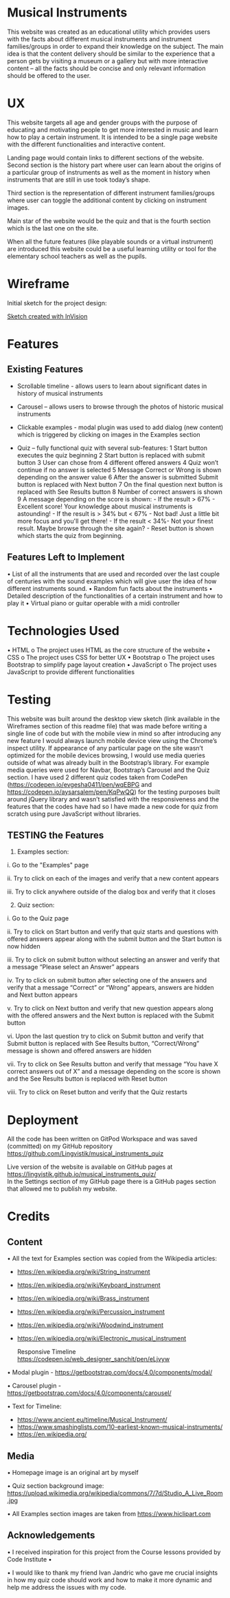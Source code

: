 # Musical Instruments

This website was created as an educational utility which provides users with the facts about different musical instruments and instrument families/groups in order to expand their knowledge on the subject.
The main idea is that the content delivery should be similar to the experience that a person gets by visiting a museum or a gallery but with more interactive content – all the facts should be concise and only relevant information should be offered to the user.

# UX

This website targets all age and gender groups with the purpose of educating and motivating people to get more interested in music and learn how to play a certain instrument.
It is intended to be a single page website with the different functionalities and interactive content.

Landing page would contain links to different sections of the website. Second section is the history part where user can learn about the origins of a particular group of instruments as well as the moment in history when instruments that are still in use  took today’s shape.

Third section is the representation of different instrument families/groups where user can toggle the additional content by clicking on instrument images.

Main star of the website would be the quiz and that is the fourth section which is the last one on the site.

When all the future features (like playable sounds or a virtual instrument) are introduced this website could be a useful learning utility or tool for the elementary school teachers as well as the pupils.

# Wireframe

Initial sketch for the project design:

[Sketch created with InVision](https://projects.invisionapp.com/prototype/jswebsite-ck969mz2j0022c101kqvcs0cn)

# Features

## Existing Features

-	Scrollable timeline - allows users to learn about significant dates in history of musical instruments
-	Carousel – allows users to browse through the photos of historic musical instruments
-	Clickable examples - modal plugin was used to add dialog (new content) which is triggered by clicking on images in the Examples section

- Quiz – fully functional quiz with several sub-features:
    1	Start button executes the quiz beginning
    2	Start button is replaced with submit button
    3	User can chose from 4 different offered answers
    4	Quiz won’t continue if no answer is selected
    5	Message Correct or Wrong is shown depending on the answer value
    6	After the answer is submitted Submit button is replaced with Next button
    7	On the final question next button is replaced with See Results button
    8	Number of correct answers is shown
    9	A message depending on the score is shown: 
        -	If the result > 67% - Excellent score! Your knowledge about musical instruments is astounding!
        -	If the result is > 34% but < 67% - Not bad! Just a little bit more focus and you'll get there!
        -	If the result < 34%- Not your finest result. Maybe browse through the site again?
        -	Reset button is shown which starts the quiz from beginning.

## Features Left to Implement

•	List of all the instruments that are used and recorded over the last couple of centuries with the sound examples which will give user the idea of how different instruments sound.
•	Random fun facts about the instruments
•	Detailed description of the functionalities of a certain instrument and how to play it
•	Virtual piano or guitar operable with a midi controller

# Technologies Used

•	HTML
o	The project uses HTML as the core structure of the website
•	CSS
o	The project uses CSS for better UX
•	Bootstrap
o	The project uses Bootstrap to simplify page layout creation
•	JavaScript
o	The project uses JavaScript to provide different functionalities 

# Testing

This website was built around the desktop view sketch (link available in the Wireframes section of this readme file) that was made before writing a single line of code but with the mobile view in mind so after introducing any new feature I would always launch mobile device view using the Chrome’s inspect utility. If appearance of any particular page on the site wasn’t optimized for the mobile devices browsing, I would use media queries outside of what was already built in the Bootstrap’s library. 
For example media queries were used for Navbar, Bootstrap’s Carousel and the Quiz section.
I have used 2 different quiz codes taken from CodePen (https://codepen.io/evgesha0411/pen/wqEBPG and https://codepen.io/aysarsalem/pen/KqPwQQ)  for the testing purposes built around jQuery library and wasn’t satisfied with the responsiveness and the features that the codes have had so I have made a new code for quiz from scratch using pure JavaScript without libraries.  

## TESTING the Features

1.	Examples section:

i.	Go to the "Examples" page

ii.	Try to click on each of the images and verify that a new content appears

iii.	Try to click anywhere outside of the dialog box and verify that it closes

2.	Quiz section:

i.	Go to the Quiz page

ii.	Try to click on Start button and verify that quiz starts and questions with offered answers appear along with the submit button and the Start button is now hidden

iii.	Try to click on submit button without selecting an answer and verify that a message “Please select an Answer” appears

iv.	Try to click on submit button after selecting one of the answers and verify that a message “Correct” or “Wrong” appears, answers are hidden and Next button appears

v.	Try to click on Next button and verify that new question appears along with the offered answers and the Next button is replaced with the Submit button

vi.	Upon the last question try to click on Submit button and verify that Submit button is replaced with See Results button, “Correct/Wrong” message is shown and offered answers are hidden

vii.	Try to click on See Results button and verify that message “You have X correct answers out of X” and a message depending on the score is shown and the See Results button is replaced with Reset button

viii.	Try to click on Reset button and verify that the Quiz restarts

# Deployment

All the code has been written on GitPod Workspace and was saved (committed) on my GitHub repository https://github.com/Lingvistik/musical_instruments_quiz

Live version of the website is available on GitHub pages at https://lingvistik.github.io/musical_instruments_quiz/   
In the Settings section of my GitHub page there is a GitHub pages section that allowed me to publish my website.

# Credits

## Content
•	All the text for Examples section was copied from the Wikipedia articles:
-	https://en.wikipedia.org/wiki/String_instrument
-	https://en.wikipedia.org/wiki/Keyboard_instrument
-	https://en.wikipedia.org/wiki/Brass_instrument
-	https://en.wikipedia.org/wiki/Percussion_instrument
-	https://en.wikipedia.org/wiki/Woodwind_instrument
-	https://en.wikipedia.org/wiki/Electronic_musical_instrument
	
    Responsive Timeline  https://codepen.io/web_designer_sanchit/pen/eLjvyw

•	Modal plugin - https://getbootstrap.com/docs/4.0/components/modal/

•	Carousel plugin - https://getbootstrap.com/docs/4.0/components/carousel/

•	Text for Timeline:
-	https://www.ancient.eu/timeline/Musical_Instrument/
-	https://www.smashinglists.com/10-earliest-known-musical-instruments/
-	https://en.wikipedia.org/

## Media

• Homepage image is an original art by myself

• Quiz section background image: https://upload.wikimedia.org/wikipedia/commons/7/7d/Studio_A_Live_Room.jpg

• All Examples section images are taken from https://www.hiclipart.com

## Acknowledgements
•	I received inspiration for this project from the Course lessons provided by Code Institute • 

•	I would like to thank my friend Ivan Jandric who gave me crucial insights in how my quiz code should work and how to make it more dynamic and help me address the issues with my code.
